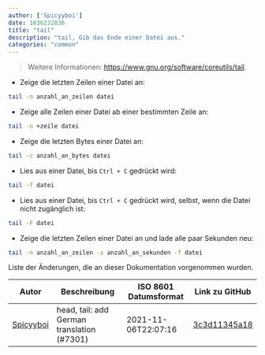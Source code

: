 ```yaml
---
author: ['Spicyyboi']
date: 1636232836
title: "tail"
description: "tail, Gib das Ende einer Datei aus."
categories: "common"
---
```

> Weitere Informationen: <https://www.gnu.org/software/coreutils/tail>.

- Zeige die letzten Zeilen einer Datei an:

```bash
tail -n anzahl_an_zeilen datei
```

- Zeige alle Zeilen einer Datei ab einer bestimmten Zeile an:

```bash
tail -n +zeile datei
```

- Zeige die letzten Bytes einer Datei an:

```bash
tail -c anzahl_an_bytes datei
```

- Lies aus einer Datei, bis `Ctrl + C` gedrückt wird:

```bash
tail -f datei
```

- Lies aus einer Datei, bis `Ctrl + C` gedrückt wird, selbst, wenn die Datei nicht zugänglich ist:

```bash
tail -F datei
```

- Zeige die letzten Zeilen einer Datei an und lade alle paar Sekunden neu:

```bash
tail -n anzahl_an_zeilen -s anzahl_an_sekunden -f datei
```
Liste der Änderungen, die an dieser Dokumentation vorgenommen wurden.


Autor | Beschreibung | ISO 8601 Datumsformat | Link zu GitHub
------|-----|-----|-----
[Spicyyboi](mailto:34308782+spicyyboi@users.noreply.github.com) | head, tail: add German translation (#7301) | 2021-11-06T22:07:16 | [3c3d11345a18](https://github.com/tldr-pages/tldr/commit/3c3d11345a18ddcc24419c2dd10e3d27da197fe3)


